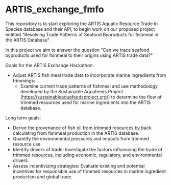 # ARTIS_exchange_fmfo

This repository is to start exploring the ARTIS Aquatic Resource Trade in Species database and their API, to begin work on our proposed project entitled "Resolving Trade Patterns of Seafood Byproducts for fishmeal in the ARTIS Database".

In this project we aim to answer the question "Can we trace seafood byproducts used for fishmeal to their origins using ARTIS trade data?"

Goals for the ARTIS Exchange Hackathon: 
 - Adjust ARTIS fish meal trade data to incorporate marine ingredients from trimmings: 
     - Examine current trade patterns of fishmeal and use methodology developed by the Sustainable Aquafeeds Project (https://sustainableaquafeedsproject.org/) to determine the flow of trimmed resources used for marine ingredients into the ARTIS database.

Long term goals: 
 - Derive the provenance of fish oil from trimmed resources by back calculating from fishmeal production in the ARTIS database. 
 - Quantify the environmental pressures and impacts from trimmed resource use. 
 - Identify drivers of trade: Investigate the factors influencing the trade of trimmed resources, including economic, regulatory, and environmental drivers.
 - Assess incentivizing strategies: Evaluate existing and potential incentives for responsible use of trimmed resources in marine ingredient production and global trade.
